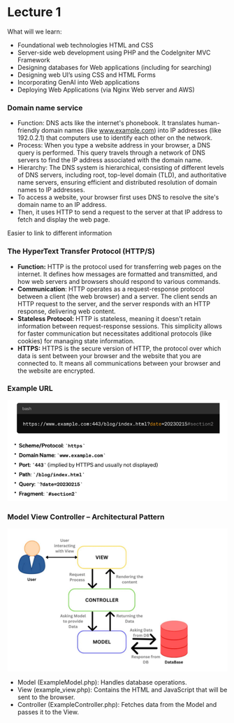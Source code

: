 # Lecture 1

What will we learn:
- Foundational web technologies HTML and CSS
- Server-side web development using PHP and the CodeIgniter MVC Framework
- Designing databases for Web applications (including for searching)
- Designing web UI’s using CSS and HTML Forms
- Incorporating GenAI into Web applications 
- Deploying Web Applications (via Nginx Web server and AWS)

### Domain name service
- Function: DNS acts like the internet's phonebook. It translates human-friendly domain names (like www.example.com) into IP addresses (like 192.0.2.1) that computers use to identify each other on the network.
- Process: When you type a website address in your browser, a DNS query is performed. This query travels through a network of DNS servers to find the IP address associated with the domain name.
- Hierarchy: The DNS system is hierarchical, consisting of different levels of DNS servers, including root, top-level domain (TLD), and authoritative name servers, ensuring efficient and distributed resolution of domain names to IP addresses.
- To access a website, your browser first uses DNS to resolve the site's domain name to an IP address. 
- Then, it uses HTTP to send a request to the server at that IP address to fetch and display the web page.

Easier to link to different information


### The HyperText Transfer Protocol (HTTP/S)

- **Function:** HTTP is the protocol used for transferring web pages on the internet. It defines how messages are formatted and transmitted, and how web servers and browsers should respond to various commands.
- **Communication**: HTTP operates as a request-response protocol between a client (the web browser) and a server. The client sends an HTTP request to the server, and the server responds with an HTTP response, delivering web content.
- **Stateless Protocol:** HTTP is stateless, meaning it doesn't retain information between request-response sessions. This simplicity allows for faster communication but necessitates additional protocols (like cookies) for managing state information.
- **HTTPS:** HTTPS is the secure version of HTTP, the protocol over which data is sent between your browser and the website that you are connected to. It means all communications between your browser and the website are encrypted.

### Example URL
![Alt text](image-1.png)

### Model View Controller – Architectural Pattern

![Alt text](image-2.png)

- Model (ExampleModel.php): 
Handles database operations.
- View (example_view.php): 
Contains the HTML and JavaScript that will be sent to the 
browser.
- Controller (ExampleController.php): 
Fetches data from the Model and passes it to the View.